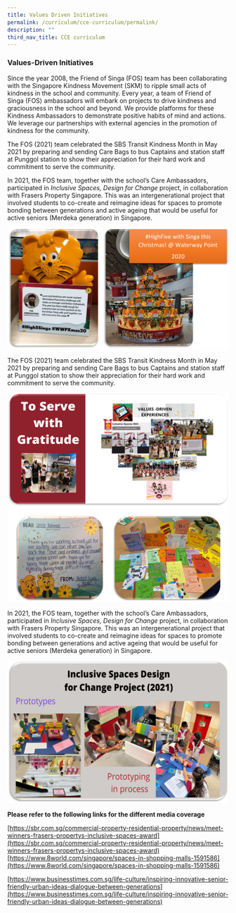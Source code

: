 ```yaml
---
title: Values Driven Initiatives
permalink: /curriculum/cce-curriculum/permalink/
description: ""
third_nav_title: CCE curriculum
---
```

### Values-Driven Initiatives
Since the year 2008, the Friend of Singa (FOS) team has been collaborating with the Singapore Kindness Movement (SKM) to ripple small acts of kindness in the school and community. Every year, a team of Friend of Singa (FOS) ambassadors will embark on projects to drive kindness and graciousness in the school and beyond. We provide platforms for these Kindness Ambassadors to demonstrate positive habits of mind and actions. We leverage our partnerships with external agencies in the promotion of kindness for the community.

The FOS (2021) team celebrated the SBS Transit Kindness Month in May 2021 by preparing and sending Care Bags to bus Captains and station staff at Punggol station to show their appreciation for their hard work and commitment to serve the community.

In 2021, the FOS team, together with the school’s Care Ambassadors, participated in _Inclusive Spaces, Design for Change_ project, in collaboration with Frasers Property Singapore. This was an intergenerational project that involved students to co-create and reimagine ideas for spaces to promote bonding between generations and active ageing that would be useful for active seniors (Merdeka generation) in Singapore.

![](/images/CCE8.png)

The FOS (2021) team celebrated the SBS Transit Kindness Month in May 2021 by preparing and sending Care Bags to bus Captains and station staff at Punggol station to show their appreciation for their hard work and commitment to serve the community.

![](/images/CCE9.png)

In 2021, the FOS team, together with the school’s Care Ambassadors, participated in _Inclusive Spaces, Design for Change_ project, in collaboration with Frasers Property Singapore. This was an intergenerational project that involved students to co-create and reimagine ideas for spaces to promote bonding between generations and active ageing that would be useful for active seniors (Merdeka generation) in Singapore.

![](/images/CCE10.png)

**Please refer to the following links for the different media coverage**
  

[https://sbr.com.sg/commercial-property-residential-property/news/meet-winners-frasers-propertys-inclusive-spaces-award](https://sbr.com.sg/commercial-property-residential-property/news/meet-winners-frasers-propertys-inclusive-spaces-award)[https://www.8world.com/singapore/spaces-in-shopping-malls-1591586](https://www.8world.com/singapore/spaces-in-shopping-malls-1591586)  

[https://www.businesstimes.com.sg/life-culture/inspiring-innovative-senior-friendly-urban-ideas-dialogue-between-generations](https://www.businesstimes.com.sg/life-culture/inspiring-innovative-senior-friendly-urban-ideas-dialogue-between-generations)